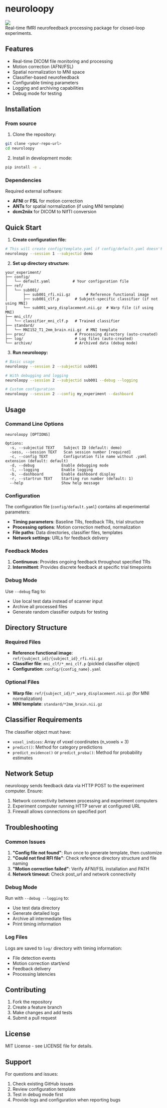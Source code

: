 # neuroloopy
![](docs/neuroloopy_logo_v2.png )<br>
Real-time fMRI neurofeedback processing package for closed-loop experiments.

## Features

- Real-time DICOM file monitoring and processing
- Motion correction (AFNI/FSL)
- Spatial normalization to MNI space
- Classifier-based neurofeedback
- Configurable timing parameters
- Logging and archiving capabilities
- Debug mode for testing

## Installation

### From source

1. Clone the repository:
```bash
git clone <your-repo-url>
cd neuroloopy
```

2. Install in development mode:
```bash
pip install -e .
```

### Dependencies

Required external software:
- **AFNI** or **FSL** for motion correction
- **ANTs** for spatial normalization (if using MNI template)
- **dcm2niix** for DICOM to NIfTI conversion

## Quick Start

1. **Create configuration file:**
```bash
# This will create config/template.yaml if config/default.yaml doesn't exist
neuroloopy --session 1 --subjectid demo
```

2. **Set up directory structure:**
```
your_experiment/
├── config/
│   └── default.yaml          # Your configuration file
├── ref/
│   └── sub001/
│       ├── sub001_rfi.nii.gz       # Reference functional image
│       ├── sub001_clf.p       # Subject-specific classifier (if not using MNI)
│       └── sub001_warp_displacement.nii.gz  # Warp file (if using MNI)
├── mni_clf/
│   └── classifier_mni_clf.p   # Trained classifier
├── standard/
│   └── MNI152_T1_2mm_brain.nii.gz  # MNI template
├── proc/                      # Processing directory (auto-created)
├── log/                       # Log files (auto-created)
└── archive/                   # Archived data (debug mode)
```

3. **Run neuroloopy:**
```bash
# Basic usage
neuroloopy --session 2 --subjectid sub001

# With debugging and logging
neuroloopy --session 2 --subjectid sub001 --debug --logging

# Custom configuration
neuroloopy --session 2 --config my_experiment --dashboard
```

## Usage

### Command Line Options

```
neuroloopy [OPTIONS]

Options:
  -s, --subjectid TEXT    Subject ID (default: demo)
  -sess, --session TEXT   Scan session number [required]
  -c, --config TEXT       Configuration file name without .yaml extension (default: default)
  -d, --debug            Enable debugging mode
  -l, --logging          Enable logging
  -b, --dashboard        Enable dashboard display
  -r, --startrun TEXT    Starting run number (default: 1)
  --help                 Show help message
```

### Configuration

The configuration file (`config/default.yaml`) contains all experimental parameters:

- **Timing parameters**: Baseline TRs, feedback TRs, trial structure
- **Processing options**: Motion correction method, normalization
- **File paths**: Data directories, classifier files, templates
- **Network settings**: URLs for feedback delivery

### Feedback Modes

1. **Continuous**: Provides ongoing feedback throughout specified TRs
2. **Intermittent**: Provides discrete feedback at specific trial timepoints

### Debug Mode

Use `--debug` flag to:
- Use local test data instead of scanner input
- Archive all processed files
- Generate random classifier outputs for testing

## Directory Structure

### Required Files

- **Reference functional image**: `ref/{subject_id}/{subject_id}_rfi.nii.gz`
- **Classifier file**: `mni_clf/*_mni_clf.p` (pickled classifier object)
- **Configuration**: `config/{config_name}.yaml`

### Optional Files

- **Warp file**: `ref/{subject_id}/*_warp_displacement.nii.gz` (for MNI normalization)
- **MNI template**: `standard/*2mm_brain.nii.gz`

## Classifier Requirements

The classifier object must have:
- `voxel_indices`: Array of voxel coordinates (n_voxels × 3)
- `predict()`: Method for category predictions
- `predict_evidence()` or `predict_proba()`: Method for probability estimates

## Network Setup

neuroloopy sends feedback data via HTTP POST to the experiment computer. Ensure:
1. Network connectivity between processing and experiment computers
2. Experiment computer running HTTP server at configured URL
3. Firewall allows connections on specified port

## Troubleshooting

### Common Issues

1. **"Config file not found"**: Run once to generate template, then customize
2. **"Could not find RFI file"**: Check reference directory structure and file naming
3. **"Motion correction failed"**: Verify AFNI/FSL installation and PATH
4. **Network timeout**: Check post_url and network connectivity

### Debug Mode

Run with `--debug --logging` to:
- Use test data directory
- Generate detailed logs
- Archive all intermediate files
- Print timing information

### Log Files

Logs are saved to `log/` directory with timing information:
- File detection events
- Motion correction start/end
- Feedback delivery
- Processing latencies

## Contributing

1. Fork the repository
2. Create a feature branch
3. Make changes and add tests
4. Submit a pull request

## License

MIT License - see LICENSE file for details.

## Support

For questions and issues:
1. Check existing GitHub issues
2. Review configuration template
3. Test in debug mode first
4. Provide logs and configuration when reporting bugs
